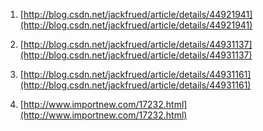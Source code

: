 
1. [http://blog.csdn.net/jackfrued/article/details/44921941](http://blog.csdn.net/jackfrued/article/details/44921941)

2. [http://blog.csdn.net/jackfrued/article/details/44931137](http://blog.csdn.net/jackfrued/article/details/44931137)

3. [http://blog.csdn.net/jackfrued/article/details/44931161](http://blog.csdn.net/jackfrued/article/details/44931161)

4. [http://www.importnew.com/17232.html](http://www.importnew.com/17232.html)
